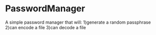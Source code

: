 # PasswordManager
A simple password manager that will:
1)generate a random passphrase
2)can encode a file
3)can decode a file
